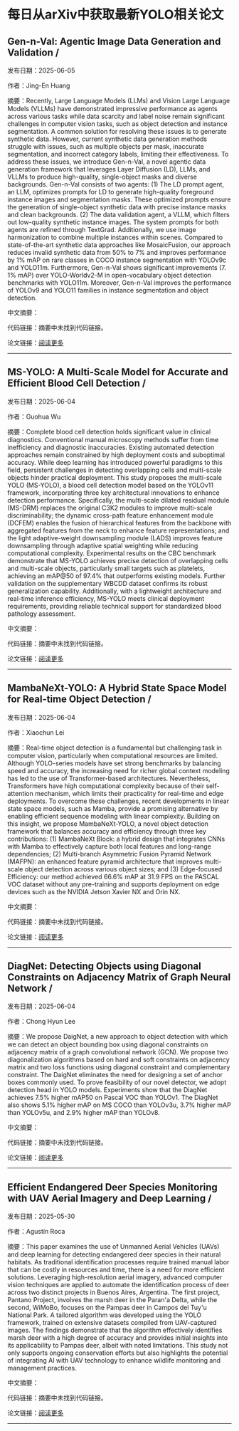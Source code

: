# 每日从arXiv中获取最新YOLO相关论文


## Gen\-n\-Val: Agentic Image Data Generation and Validation / 

发布日期：2025-06-05

作者：Jing\-En Huang

摘要：Recently, Large Language Models \(LLMs\) and Vision Large Language Models \(VLLMs\) have demonstrated impressive performance as agents across various tasks while data scarcity and label noise remain significant challenges in computer vision tasks, such as object detection and instance segmentation. A common solution for resolving these issues is to generate synthetic data. However, current synthetic data generation methods struggle with issues, such as multiple objects per mask, inaccurate segmentation, and incorrect category labels, limiting their effectiveness. To address these issues, we introduce Gen\-n\-Val, a novel agentic data generation framework that leverages Layer Diffusion \(LD\), LLMs, and VLLMs to produce high\-quality, single\-object masks and diverse backgrounds. Gen\-n\-Val consists of two agents: \(1\) The LD prompt agent, an LLM, optimizes prompts for LD to generate high\-quality foreground instance images and segmentation masks. These optimized prompts ensure the generation of single\-object synthetic data with precise instance masks and clean backgrounds. \(2\) The data validation agent, a VLLM, which filters out low\-quality synthetic instance images. The system prompts for both agents are refined through TextGrad. Additionally, we use image harmonization to combine multiple instances within scenes. Compared to state\-of\-the\-art synthetic data approaches like MosaicFusion, our approach reduces invalid synthetic data from 50% to 7% and improves performance by 1% mAP on rare classes in COCO instance segmentation with YOLOv9c and YOLO11m. Furthermore, Gen\-n\-Val shows significant improvements \(7. 1% mAP\) over YOLO\-Worldv2\-M in open\-vocabulary object detection benchmarks with YOLO11m. Moreover, Gen\-n\-Val improves the performance of YOLOv9 and YOLO11 families in instance segmentation and object detection.

中文摘要：


代码链接：摘要中未找到代码链接。

论文链接：[阅读更多](http://arxiv.org/abs/2506.04676v1)

---


## MS\-YOLO: A Multi\-Scale Model for Accurate and Efficient Blood Cell Detection / 

发布日期：2025-06-04

作者：Guohua Wu

摘要：Complete blood cell detection holds significant value in clinical diagnostics. Conventional manual microscopy methods suffer from time inefficiency and diagnostic inaccuracies. Existing automated detection approaches remain constrained by high deployment costs and suboptimal accuracy. While deep learning has introduced powerful paradigms to this field, persistent challenges in detecting overlapping cells and multi\-scale objects hinder practical deployment. This study proposes the multi\-scale YOLO \(MS\-YOLO\), a blood cell detection model based on the YOLOv11 framework, incorporating three key architectural innovations to enhance detection performance. Specifically, the multi\-scale dilated residual module \(MS\-DRM\) replaces the original C3K2 modules to improve multi\-scale discriminability; the dynamic cross\-path feature enhancement module \(DCFEM\) enables the fusion of hierarchical features from the backbone with aggregated features from the neck to enhance feature representations; and the light adaptive\-weight downsampling module \(LADS\) improves feature downsampling through adaptive spatial weighting while reducing computational complexity. Experimental results on the CBC benchmark demonstrate that MS\-YOLO achieves precise detection of overlapping cells and multi\-scale objects, particularly small targets such as platelets, achieving an mAP@50 of 97.4% that outperforms existing models. Further validation on the supplementary WBCDD dataset confirms its robust generalization capability. Additionally, with a lightweight architecture and real\-time inference efficiency, MS\-YOLO meets clinical deployment requirements, providing reliable technical support for standardized blood pathology assessment.

中文摘要：


代码链接：摘要中未找到代码链接。

论文链接：[阅读更多](http://arxiv.org/abs/2506.03972v1)

---


## MambaNeXt\-YOLO: A Hybrid State Space Model for Real\-time Object Detection / 

发布日期：2025-06-04

作者：Xiaochun Lei

摘要：Real\-time object detection is a fundamental but challenging task in computer vision, particularly when computational resources are limited. Although YOLO\-series models have set strong benchmarks by balancing speed and accuracy, the increasing need for richer global context modeling has led to the use of Transformer\-based architectures. Nevertheless, Transformers have high computational complexity because of their self\-attention mechanism, which limits their practicality for real\-time and edge deployments. To overcome these challenges, recent developments in linear state space models, such as Mamba, provide a promising alternative by enabling efficient sequence modeling with linear complexity. Building on this insight, we propose MambaNeXt\-YOLO, a novel object detection framework that balances accuracy and efficiency through three key contributions: \(1\) MambaNeXt Block: a hybrid design that integrates CNNs with Mamba to effectively capture both local features and long\-range dependencies; \(2\) Multi\-branch Asymmetric Fusion Pyramid Network \(MAFPN\): an enhanced feature pyramid architecture that improves multi\-scale object detection across various object sizes; and \(3\) Edge\-focused Efficiency: our method achieved 66.6% mAP at 31.9 FPS on the PASCAL VOC dataset without any pre\-training and supports deployment on edge devices such as the NVIDIA Jetson Xavier NX and Orin NX.

中文摘要：


代码链接：摘要中未找到代码链接。

论文链接：[阅读更多](http://arxiv.org/abs/2506.03654v2)

---


## DiagNet: Detecting Objects using Diagonal Constraints on Adjacency Matrix of Graph Neural Network / 

发布日期：2025-06-04

作者：Chong Hyun Lee

摘要：We propose DaigNet, a new approach to object detection with which we can detect an object bounding box using diagonal constraints on adjacency matrix of a graph convolutional network \(GCN\). We propose two diagonalization algorithms based on hard and soft constraints on adjacency matrix and two loss functions using diagonal constraint and complementary constraint. The DaigNet eliminates the need for designing a set of anchor boxes commonly used. To prove feasibility of our novel detector, we adopt detection head in YOLO models. Experiments show that the DiagNet achieves 7.5% higher mAP50 on Pascal VOC than YOLOv1. The DiagNet also shows 5.1% higher mAP on MS COCO than YOLOv3u, 3.7% higher mAP than YOLOv5u, and 2.9% higher mAP than YOLOv8.

中文摘要：


代码链接：摘要中未找到代码链接。

论文链接：[阅读更多](http://arxiv.org/abs/2506.03571v1)

---


## Efficient Endangered Deer Species Monitoring with UAV Aerial Imagery and Deep Learning / 

发布日期：2025-05-30

作者：Agustín Roca

摘要：This paper examines the use of Unmanned Aerial Vehicles \(UAVs\) and deep learning for detecting endangered deer species in their natural habitats. As traditional identification processes require trained manual labor that can be costly in resources and time, there is a need for more efficient solutions. Leveraging high\-resolution aerial imagery, advanced computer vision techniques are applied to automate the identification process of deer across two distinct projects in Buenos Aires, Argentina. The first project, Pantano Project, involves the marsh deer in the Paran'a Delta, while the second, WiMoBo, focuses on the Pampas deer in Campos del Tuy'u National Park. A tailored algorithm was developed using the YOLO framework, trained on extensive datasets compiled from UAV\-captured images. The findings demonstrate that the algorithm effectively identifies marsh deer with a high degree of accuracy and provides initial insights into its applicability to Pampas deer, albeit with noted limitations. This study not only supports ongoing conservation efforts but also highlights the potential of integrating AI with UAV technology to enhance wildlife monitoring and management practices.

中文摘要：


代码链接：摘要中未找到代码链接。

论文链接：[阅读更多](http://arxiv.org/abs/2506.00164v1)

---

